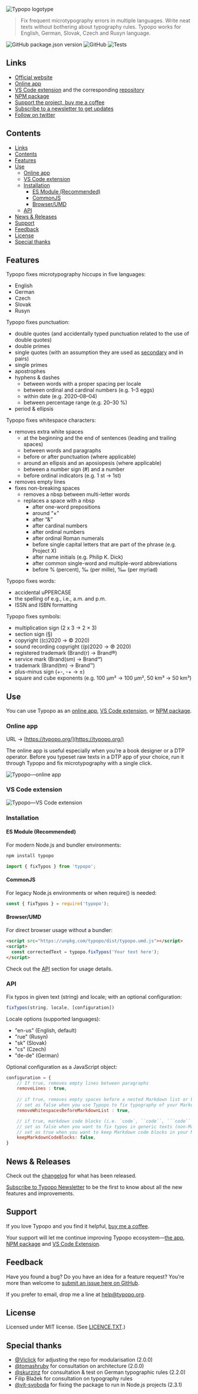 ![Typopo logotype](assets/typopo--logotype--2020.svg "Typopo logotype")


> Fix frequent microtypography errors in multiple languages. Write neat texts without bothering about typography rules. Typopo works for English, German, Slovak, Czech and Rusyn language.

![GitHub package.json version](https://img.shields.io/github/package-json/v/surfinzap/typopo?color=7b00cb&style=flat)
![GitHub](https://img.shields.io/github/license/surfinzap/typopo?color=7b00cb&style=flat)
![Tests](https://img.shields.io/endpoint?url=https://raw.githubusercontent.com/surfinzap/typopo/main/tests-status.json)


## Links
- [Official website](https://typopo.org)
- [Online app](https://typopo.org/app)
- [VS Code extension](https://marketplace.visualstudio.com/items?itemName=brano.typopo-vscode) and the corresponding [repository](https://github.com/surfinzap/typopo-vscode)
- [NPM package](https://www.npmjs.com/package/typopo)
- [Support the project, buy me a coffee](https://ko-fi.com/branosandala)
- [Subscribe to a newsletter to get updates](https://buttondown.email/Typopo)
- [Follow on twitter](https://twitter.com/typopo_app)

## Contents
- [Links](#links)
- [Contents](#contents)
- [Features](#features)
- [Use](#use)
	- [Online app](#online-app)
	- [VS Code extension](#vs-code-extension)
	- [Installation](#installation)
		- [ES Module (Recommended)](#es-module-recommended)
		- [CommonJS](#commonjs)
		- [Browser/UMD](#browserumd)
	- [API](#api)
- [News \& Releases](#news-releases)
- [Support](#support)
- [Feedback](#feedback)
- [License](#license)
- [Special thanks](#special-thanks)

## Features
Typopo fixes microtypography hiccups in five languages:
- English
- German
- Czech
- Slovak
- Rusyn

Typopo fixes punctuation:
- double quotes (and accidentally typed punctuation related to the use of double quotes)
- double primes
- single quotes (with an assumption they are used as [secondary](https://en.wikipedia.org/wiki/Quotation_mark#Summary_table_for_various_languages) and in pairs)
- single primes
- apostrophes
- hyphens & dashes
	- between words with a proper spacing per locale 
	- between ordinal and cardinal numbers (e.g. 1–3 eggs)
	- within date (e.g. 2020–08–04)
	- between percentage range (e.g. 20–30 %)
- period & ellipsis

Typopo fixes whitespace characters:
- removes extra white spaces
	- at the beginning and the end of sentences (leading and trailing spaces)
	- between words and paragraphs
	- before or after punctuation (where applicable)
	- around an ellipsis and an aposiopesis (where applicable)
	- between a number sign (#) and a number
	- before ordinal indicators (e.g. 1 st → 1st)
- removes empty lines
- fixes non-breaking spaces
	- removes a nbsp between multi-letter words
	- replaces a space with a nbsp
		- after one-word prepositions
		- around “×”
		- after “&”
		- after cardinal numbers
		- after ordinal numbers
		- after ordinal Roman numerals
		- before single capital letters that are part of the phrase (e.g. Project X)
		- after name initials (e.g. Philip K. Dick)
		- after common single-word and multiple-word abbreviations
		- before % (percent), ‰ (per mille), ‱ (per myriad)

Typopo fixes words:
- accidental uPPERCASE
- the spelling of e.g., i.e., a.m. and p.m.
- ISSN and ISBN formatting

Typopo fixes symbols:
- multiplication sign (2 x 3 → 2 × 3)
- section sign (§)
- copyright ((c)2020 → © 2020)
- sound recording copyright ((p)2020 → ℗ 2020)
- registered trademark (Brand(r) → Brand®)
- service mark (Brand(sm) → Brand℠)
- trademark (Brand(tm) → Brand™)
- plus-minus sign (+-, -+ → ±)
- square and cube exponents (e.g. 100 µm² → 100 µm², 50 km³ → 50 km³)

## Use

You can use Typopo as an [online app](#online-app), [VS Code extension](#vs-code-extension), or [NPM package](#npm-package).



### Online app
URL → [https://typopo.org/](https://typopo.org/)

The online app is useful especially when you’re a book designer or a DTP operator. Before you typeset raw texts in a DTP app of your choice, run it through Typopo and fix microtypography with a single click.

![Typopo—online app](assets/typopo--screenshot--20-09.png "Typopo—online app")



### VS Code extension
![Typopo—VS Code extension](assets/typopo--vs-code-animation--html.gif "VS code extension")


### Installation

#### ES Module (Recommended)
For modern Node.js and bundler environments:
```bash
npm install typopo
```
```javascript
import { fixTypos } from 'typopo';
```

#### CommonJS
For legacy Node.js environments or when require() is needed:
```javascript
const { fixTypos } = require('typopo');
```

#### Browser/UMD
For direct browser usage without a bundler:
```html
<script src="https://unpkg.com/typopo/dist/typopo.umd.js"></script>
<script>
  const correctedText = typopo.fixTypos('Your text here');
</script>
```

Check out the [API](#api) section for usage details.


### API
Fix typos in given text (string) and locale; with an optional configuration:
```javascript
fixTypos(string, locale, [configuration])
```

Locale options (supported languages):
- "en-us" (English, default)
- "rue" (Rusyn)
- "sk" (Slovak)
- "cs" (Czech)
- "de-de" (German)

Optional configuration as a JavaScript object:
```javascript
configuration = {
	// If true, removes empty lines between paragraphs
	removeLines : true, 
  
	// if true, removes empty spaces before a nested Markdown list or blockquote; 
	// set as false when you use Typopo to fix typography of your Markdown files and you want to keep the nesting
	removeWhitespacesBeforeMarkdownList : true, 

	// if true, markdown code blocks (i.e. `code`, ``code``, ```code```) will be ignored from being identified as incorrectly used single quote or double quote pairs
	// set as false when you want to fix typos in generic texts (non-Markdown files)
	// set as true when you want to keep Markdown code blocks in your Markdown files
	keepMarkdownCodeBlocks: false,
}
```






## News & Releases
Check out the [changelog](CHANGELOG.md) for what has been released.

[Subscribe to Typopo Newsletter](https://buttondown.email/Typopo) to be the first to know about all the new features and improvements.



## Support
If you love Typopo and you find it helpful, [buy me a coffee](https://ko-fi.com/branosandala).

Your support will let me continue improving Typopo ecosystem—[the app](https://typopo.org), [NPM package](https://www.npmjs.com/package/typopo) and [VS Code Extension](https://marketplace.visualstudio.com/items?itemName=brano.typopo-vscode).


## Feedback
Have you found a bug? Do you have an idea for a feature request? You’re more than welcome to [submit an issue here on GitHub](https://github.com/surfinzap/typopo/issues/new/choose).

If you prefer to email, drop me a line at <help@typopo.org>.


## License
Licensed under MIT license. (See [LICENCE.TXT](//github.com/surfinzap/typopo/blob/master/LICENSE.txt).)


## Special thanks
- [@Viclick](https://github.com/vilemj-Viclick) for adjusting the repo for modularisation (2.0.0)
- [@tomashruby](https://github.com/tomashruby) for consultation on architecture (2.0.0)
- [@skurzinz](https://github.com/skurzinz) for consultation & test on German typographic rules (2.2.0)
- Filip Blažek for consultation on typography rules
- [@vit-svoboda](https://github.com/vit-svoboda) for fixing the package to run in Node.js projects (2.3.1)
